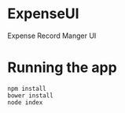 # ExpenseUI
Expense Record Manger UI

# Running the app
```
npm install
bower install
node index
```
